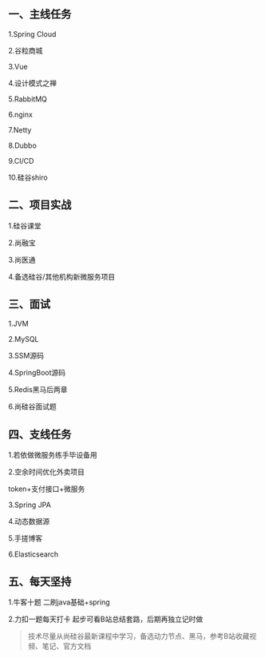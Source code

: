 ## 一、主线任务

1.Spring Cloud

2.谷粒商城

3.Vue

4.设计模式之禅

5.RabbitMQ

6.nginx

7.Netty

8.Dubbo

9.CI/CD

10.硅谷shiro

## 二、项目实战

1.硅谷课堂

2.尚融宝

3.尚医通

4.备选硅谷/其他机构新微服务项目

## 三、面试

1.JVM

2.MySQL

3.SSM源码

4.SpringBoot源码

5.Redis黑马后两章

6.尚硅谷面试题

## 四、支线任务

1.若依做微服务练手毕设备用

2.空余时间优化外卖项目

token+支付接口+微服务

3.Spring JPA

4.动态数据源

5.手搓博客

6.Elasticsearch

## 五、每天坚持

1.牛客十题
二刷java基础+spring

2.力扣一题每天打卡
起步可看B站总结套路，后期再独立记时做

>
>
>技术尽量从尚硅谷最新课程中学习，备选动力节点、黑马，参考B站收藏视频、笔记、官方文档
